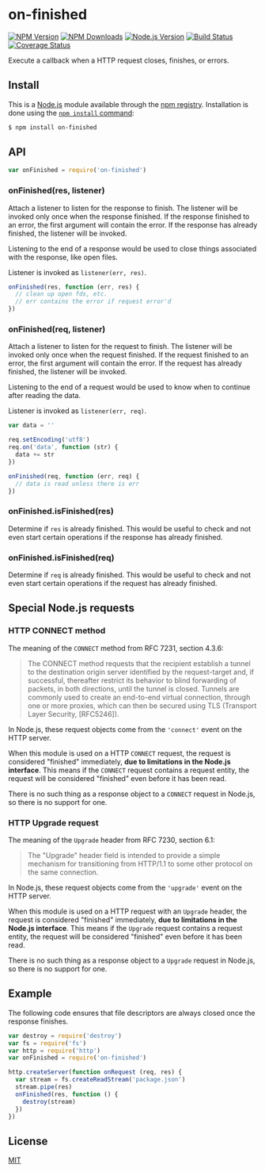 # on-finished

[![NPM Version][npm-version-image]][npm-url]
[![NPM Downloads][npm-downloads-image]][npm-url]
[![Node.js Version][node-image]][node-url]
[![Build Status][ci-image]][ci-url]
[![Coverage Status][coveralls-image]][coveralls-url]

Execute a callback when a HTTP request closes, finishes, or errors.

## Install

This is a [Node.js](https://nodejs.org/en/) module available through the
[npm registry](https://www.npmjs.com/). Installation is done using the
[`npm install` command](https://docs.npmjs.com/getting-started/installing-npm-packages-locally):

```sh
$ npm install on-finished
```

## API

```js
var onFinished = require('on-finished')
```

### onFinished(res, listener)

Attach a listener to listen for the response to finish. The listener will be invoked only once when the response
finished. If the response finished to an error, the first argument will contain the error. If the response has already
finished, the listener will be invoked.

Listening to the end of a response would be used to close things associated with the response, like open files.

Listener is invoked as `listener(err, res)`.

<!-- eslint-disable handle-callback-err -->

```js
onFinished(res, function (err, res) {
  // clean up open fds, etc.
  // err contains the error if request error'd
})
```

### onFinished(req, listener)

Attach a listener to listen for the request to finish. The listener will be invoked only once when the request finished.
If the request finished to an error, the first argument will contain the error. If the request has already finished, the
listener will be invoked.

Listening to the end of a request would be used to know when to continue after reading the data.

Listener is invoked as `listener(err, req)`.

<!-- eslint-disable handle-callback-err -->

```js
var data = ''

req.setEncoding('utf8')
req.on('data', function (str) {
  data += str
})

onFinished(req, function (err, req) {
  // data is read unless there is err
})
```

### onFinished.isFinished(res)

Determine if `res` is already finished. This would be useful to check and not even start certain operations if the
response has already finished.

### onFinished.isFinished(req)

Determine if `req` is already finished. This would be useful to check and not even start certain operations if the
request has already finished.

## Special Node.js requests

### HTTP CONNECT method

The meaning of the `CONNECT` method from RFC 7231, section 4.3.6:

> The CONNECT method requests that the recipient establish a tunnel to
> the destination origin server identified by the request-target and,
> if successful, thereafter restrict its behavior to blind forwarding
> of packets, in both directions, until the tunnel is closed. Tunnels
> are commonly used to create an end-to-end virtual connection, through
> one or more proxies, which can then be secured using TLS (Transport
> Layer Security, [RFC5246]).

In Node.js, these request objects come from the `'connect'` event on the HTTP server.

When this module is used on a HTTP `CONNECT` request, the request is considered "finished" immediately, **due to
limitations in the Node.js interface**. This means if the `CONNECT` request contains a request entity, the request will
be considered "finished" even before it has been read.

There is no such thing as a response object to a `CONNECT` request in Node.js, so there is no support for one.

### HTTP Upgrade request

The meaning of the `Upgrade` header from RFC 7230, section 6.1:

> The "Upgrade" header field is intended to provide a simple mechanism
> for transitioning from HTTP/1.1 to some other protocol on the same
> connection.

In Node.js, these request objects come from the `'upgrade'` event on the HTTP server.

When this module is used on a HTTP request with an `Upgrade` header, the request is considered "finished"
immediately, **due to limitations in the Node.js interface**. This means if the `Upgrade` request contains a request
entity, the request will be considered "finished" even before it has been read.

There is no such thing as a response object to a `Upgrade` request in Node.js, so there is no support for one.

## Example

The following code ensures that file descriptors are always closed once the response finishes.

```js
var destroy = require('destroy')
var fs = require('fs')
var http = require('http')
var onFinished = require('on-finished')

http.createServer(function onRequest (req, res) {
  var stream = fs.createReadStream('package.json')
  stream.pipe(res)
  onFinished(res, function () {
    destroy(stream)
  })
})
```

## License

[MIT](LICENSE)

[ci-image]: https://badgen.net/github/checks/jshttp/on-finished/master?label=ci

[ci-url]: https://github.com/jshttp/on-finished/actions/workflows/ci.yml

[coveralls-image]: https://badgen.net/coveralls/c/github/jshttp/on-finished/master

[coveralls-url]: https://coveralls.io/r/jshttp/on-finished?branch=master

[node-image]: https://badgen.net/npm/node/on-finished

[node-url]: https://nodejs.org/en/download

[npm-downloads-image]: https://badgen.net/npm/dm/on-finished

[npm-url]: https://npmjs.org/package/on-finished

[npm-version-image]: https://badgen.net/npm/v/on-finished
